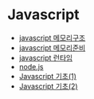 Javascript
===

- [javascript 메모리구조](https://github.com/mrlee323/TIL/blob/main/js/js_memory_structure.md)
- [javascript 메모리준비](https://github.com/mrlee323/TIL/blob/main/js/js_memory_ready.md)
- [javascript 런타임](https://github.com/mrlee323/TIL/blob/main/js/js_works.md)
- [node.js](https://github.com/mrlee323/TIL/blob/main/js/node_js.md)
- [Javascript 기초(1)](https://github.com/mrlee323/TIL/blob/main/js/js_basic.md)
- [Javascript 기초(2)](https://github.com/mrlee323/TIL/blob/main/js/js_basic2.md)
